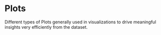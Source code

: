 # Plots
Different types of Plots generally used in visualizations to drive meaningful insights very efficiently from the dataset.
